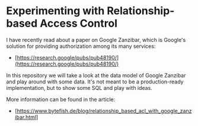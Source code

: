 # Experimenting with Relationship-based Access Control #

I have recently read about a paper on Google Zanzibar, which is Google's 
solution for providing authorization among its many services:

* [https://research.google/pubs/pub48190/](https://research.google/pubs/pub48190/)

In this repository we will take a look at the data model of Google Zanzibar and play 
around with some data. It's not meant to be a production-ready implementation, but 
to show some SQL and play with ideas.

More information can be found in the article:

* [https://www.bytefish.de/blog/relationship_based_acl_with_google_zanzibar.html]

